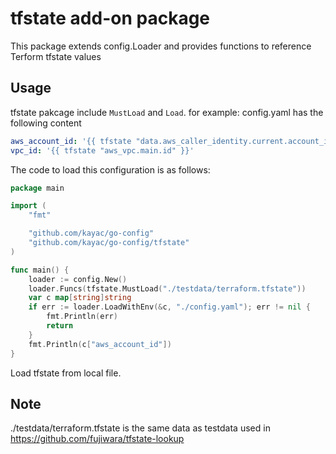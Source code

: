 # tfstate add-on package

This package extends config.Loader and provides functions to reference Terform tfstate values

## Usage

tfstate pakcage include `MustLoad` and `Load`.
for example:
config.yaml has the following content

```yaml
aws_account_id: '{{ tfstate "data.aws_caller_identity.current.account_id" }}'
vpc_id: '{{ tfstate "aws_vpc.main.id" }}'
```

The code to load this configuration is as follows:

```go
package main

import (
    "fmt"

	"github.com/kayac/go-config"
	"github.com/kayac/go-config/tfstate"
)

func main() {
	loader := config.New()
	loader.Funcs(tfstate.MustLoad("./testdata/terraform.tfstate"))
	var c map[string]string
	if err := loader.LoadWithEnv(&c, "./config.yaml"); err != nil {
		fmt.Println(err)
		return
	}
	fmt.Println(c["aws_account_id"])
}
```

Load tfstate from local file.

## Note

./testdata/terraform.tfstate is the same data as testdata used in https://github.com/fujiwara/tfstate-lookup

